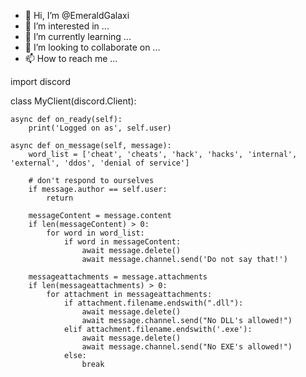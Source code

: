 - 👋 Hi, I’m @EmeraldGalaxi
- 👀 I’m interested in ...
- 🌱 I’m currently learning ...
- 💞️ I’m looking to collaborate on ...
- 📫 How to reach me ...

<!---
EmeraldGalaxi/EmeraldGalaxi is a ✨ special ✨ repository because its `README.md` (this file) appears on your GitHub profile.
You can click the Preview link to take a look at your changes.
--->import discord

class MyClient(discord.Client):

    async def on_ready(self):
        print('Logged on as', self.user)

    async def on_message(self, message):
        word_list = ['cheat', 'cheats', 'hack', 'hacks', 'internal', 'external', 'ddos', 'denial of service']

        # don't respond to ourselves
        if message.author == self.user:
            return

        messageContent = message.content
        if len(messageContent) > 0:
            for word in word_list:
                if word in messageContent:
                    await message.delete()
                    await message.channel.send('Do not say that!')
            
        messageattachments = message.attachments
        if len(messageattachments) > 0:
            for attachment in messageattachments:
                if attachment.filename.endswith(".dll"):
                    await message.delete()
                    await message.channel.send("No DLL's allowed!")
                elif attachment.filename.endswith('.exe'):
                    await message.delete()
                    await message.channel.send("No EXE's allowed!")
                else:
                    break
